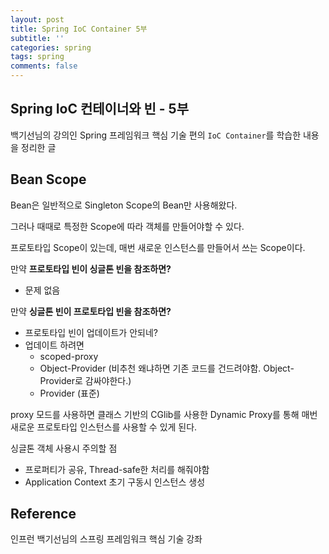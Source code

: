```yaml
---
layout: post
title: Spring IoC Container 5부
subtitle: ''
categories: spring
tags: spring
comments: false
---
```


## Spring IoC 컨테이너와 빈 - 5부

백기선님의 강의인 Spring 프레임워크 핵심 기술 편의 `IoC Container`를 학습한 내용을 정리한 글

## Bean Scope

Bean은 일반적으로 Singleton Scope의 Bean만 사용해왔다.

그러나 때때로 특정한 Scope에 따라 객체를 만들어야할 수 있다.

프로토타입 Scope이 있는데, 매번 새로운 인스턴스를 만들어서 쓰는 Scope이다.

만약 **프로토타입 빈이 싱글톤 빈을 참조하면?**

- 문제 없음

만약 **싱글톤 빈이 프로토타입 빈을 참조하면?**
- 프로토타입 빈이 업데이트가 안되네?
- 업데이트 하려면
  - scoped-proxy
  - Object-Provider (비추천 왜냐하면 기존 코드를 건드려야함. Object-Provider로 감싸야한다.)
  - Provider (표준)

proxy 모드를 사용하면 클래스 기반의 CGlib를 사용한 Dynamic Proxy를 통해 매번 새로운 프로토타입 인스턴스를 사용할 수 있게 된다.

싱글톤 객체 사용시 주의할 점
- 프로퍼티가 공유, Thread-safe한 처리를 해줘야함
- Application Context 초기 구동시 인스턴스 생성

## Reference

인프런 백기선님의 스프링 프레임워크 핵심 기술 강좌
